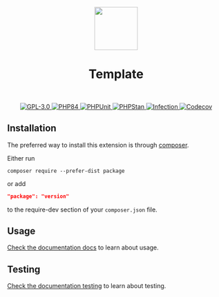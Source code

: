 <p align="center">
    <a href="https://github.com/phppress/template" target="_blank">
        <img src="https://avatars.githubusercontent.com/u/188348450?v=4" height="100px">
    </a>
    <h1 align="center">Template</h1>
    <br>
</p>

<p align="center">
    <a href="LICENSE" target="_blank">
        <img src="https://img.shields.io/badge/License-GPLv3-blue.svg" alt="GPL-3.0">
    </a>
    <a href="https://www.php.net/releases/8.4/en.php" target="_blank">
        <img src="https://img.shields.io/badge/PHP-%3E%3D8.4-787CB5" alt="PHP84">
    </a>
    <a href="https://github.com/phppress/template/actions/workflows/build.yml" target="_blank">
        <img src="https://github.com/phppress/template/actions/workflows/build.yml/badge.svg" alt="PHPUnit">
    </a>
    <a href="https://github.com/phppress/template/actions/workflows/static.yml" target="_blank">
        <img src="https://github.com/phppress/template/actions/workflows/static.yml/badge.svg" alt="PHPStan">
    </a>      
    <a href="https://dashboard.stryker-mutator.io/reports/github.com/phppress/template/main#mutant" target="_blank">
        <img src="https://img.shields.io/endpoint?style=flat&url=https%3A%2F%2Fbadge-api.stryker-mutator.io%2Fgithub.com%2Fphppress%2Ftemplate%2Fmain" alt="Infection">
    </a>         
    <a href="https://codecov.io/gh/phppress/template" target="_blank">
        <img src="https://codecov.io/gh/phppress/template/branch/main/graph/badge.svg?token=MF0XUGVLYC" alt="Codecov">
    </a>
</p>

## Installation

The preferred way to install this extension is through [composer](https://getcomposer.org/download/).

Either run

```shell
composer require --prefer-dist package
```

or add

```json
"package": "version"
```

to the require-dev section of your `composer.json` file. 

## Usage

[Check the documentation docs](docs/README.md) to learn about usage.

## Testing

[Check the documentation testing](docs/testing.md) to learn about testing.
